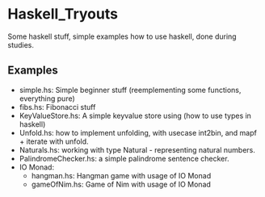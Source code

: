 # Haskell_Tryouts
Some haskell stuff, simple examples how to use haskell, done during studies.

## Examples

* simple.hs: Simple beginner stuff (reemplementing some functions, everything pure)
* fibs.hs: Fibonacci stuff
* KeyValueStore.hs: A simple keyvalue store using (how to use types in haskell)
* Unfold.hs: how to implement unfolding, with usecase int2bin, and mapf + iterate with unfold.
* Naturals.hs: working with type Natural - representing natural numbers.
* PalindromeChecker.hs: a simple palindrome sentence checker.
* IO Monad:
  * hangman.hs: Hangman game with usage of IO Monad
  * gameOfNim.hs: Game of Nim with usage of IO Monad


